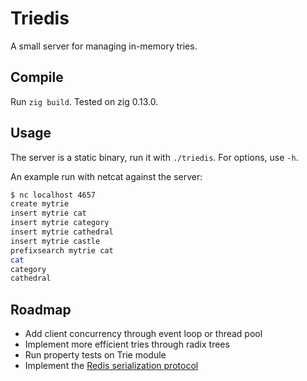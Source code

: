 # Triedis

A small server for managing in-memory tries.

## Compile

Run `zig build`. Tested on zig 0.13.0.

## Usage

The server is a static binary, run it with `./triedis`. For options, use `-h`.

An example run with netcat against the server:

```bash
$ nc localhost 4657
create mytrie
insert mytrie cat
insert mytrie category
insert mytrie cathedral
insert mytrie castle
prefixsearch mytrie cat
cat
category
cathedral
```

## Roadmap

* Add client concurrency through event loop or thread pool
* Implement more efficient tries through radix trees
* Run property tests on Trie module
* Implement the [Redis serialization protocol](https://redis.io/docs/latest/develop/reference/protocol-spec/)

